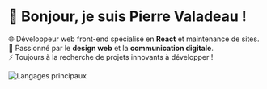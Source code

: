 # 👋 Bonjour, je suis Pierre Valadeau !

🌐 Développeur web front-end spécialisé en **React** et maintenance de sites.  
🎨 Passionné par le **design web** et la **communication digitale**.  
⚡ Toujours à la recherche de projets innovants à développer !

![Langages principaux](https://media4.giphy.com/media/v1.Y2lkPTc5MGI3NjExaTk2cDl3NGRjNm9za3YxYmQ0MXdqdGh4N3dhamVuY3NjM3Izb3ZoYiZlcD12MV9pbnRlcm5hbF9naWZfYnlfaWQmY3Q9Zw/Tr5eaF2MxvieY/giphy.gif)